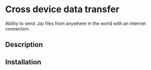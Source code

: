 # Cross device data transfer

Ability to send .zip files from anywhere in the world with an internet connection.

## Description 

## Installation

